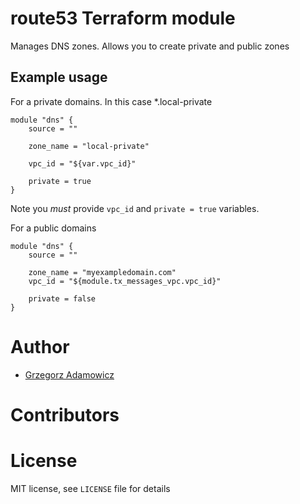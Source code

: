 # route53 Terraform module

Manages DNS zones. Allows you to create private and public zones

## Example usage

For a private domains. In this case *.local-private
```
module "dns" {
    source = ""

    zone_name = "local-private"

    vpc_id = "${var.vpc_id}"

    private = true
}
```
Note you *must* provide `vpc_id` and `private = true` variables.

For a public domains
```
module "dns" {
    source = ""

    zone_name = "myexampledomain.com"
    vpc_id = "${module.tx_messages_vpc.vpc_id}"

    private = false
}
```

# Author

* [Grzegorz Adamowicz](https://github.com/gstlt)

# Contributors

# License

MIT license, see `LICENSE` file for details
